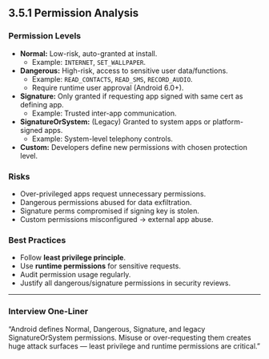 ## 3.5.1 Permission Analysis

### Permission Levels
- **Normal:** Low-risk, auto-granted at install.  
  - Example: `INTERNET`, `SET_WALLPAPER`.  
- **Dangerous:** High-risk, access to sensitive user data/functions.  
  - Example: `READ_CONTACTS`, `READ_SMS`, `RECORD_AUDIO`.  
  - Require runtime user approval (Android 6.0+).  
- **Signature:** Only granted if requesting app signed with same cert as defining app.  
  - Example: Trusted inter-app communication.  
- **SignatureOrSystem:** (Legacy) Granted to system apps or platform-signed apps.  
  - Example: System-level telephony controls.  
- **Custom:** Developers define new permissions with chosen protection level.

### Risks
- Over-privileged apps request unnecessary permissions.  
- Dangerous permissions abused for data exfiltration.  
- Signature perms compromised if signing key is stolen.  
- Custom permissions misconfigured → external app abuse.

### Best Practices
- Follow **least privilege principle**.  
- Use **runtime permissions** for sensitive requests.  
- Audit permission usage regularly.  
- Justify all dangerous/signature permissions in security reviews.  

---

### Interview One-Liner
“Android defines Normal, Dangerous, Signature, and legacy SignatureOrSystem permissions. Misuse or over-requesting them creates huge attack surfaces — least privilege and runtime permissions are critical.”

